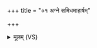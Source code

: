 +++
title = "०१ अग्ने समिधमाहार्षम्"

+++
<details><summary>मूलम् (VS)</summary>

अग्ने॑ स॒मिध॒माहा॑र्षं बृह॒ते जा॒तवे॑दसे।  
स मे॑ श्र॒द्धां च॑ मे॒धां च॑ जा॒तवे॑दाः॒ प्र य॑च्छतु ॥
</details>